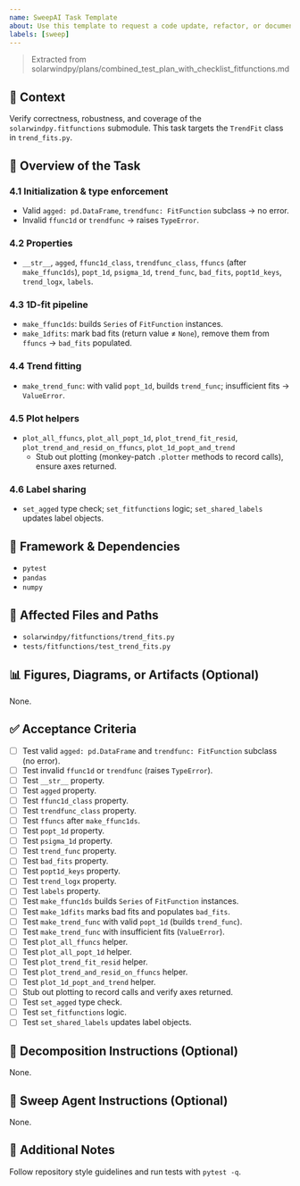 ```yaml
---
name: SweepAI Task Template
about: Use this template to request a code update, refactor, or documentation change via SweepAI.
labels: [sweep]
---
```


> Extracted from solarwindpy/plans/combined_test_plan_with_checklist_fitfunctions.md

## 🧠 Context

Verify correctness, robustness, and coverage of the `solarwindpy.fitfunctions` submodule. This task targets the `TrendFit` class in `trend_fits.py`.

## 🎯 Overview of the Task

### 4.1 Initialization & type enforcement

- Valid `agged: pd.DataFrame`, `trendfunc: FitFunction` subclass → no error.
- Invalid `ffunc1d` or `trendfunc` → raises `TypeError`.

### 4.2 Properties

- `__str__`, `agged`, `ffunc1d_class`, `trendfunc_class`, `ffuncs` (after `make_ffunc1ds`),
  `popt_1d`, `psigma_1d`, `trend_func`, `bad_fits`, `popt1d_keys`, `trend_logx`, `labels`.

### 4.3 1D-fit pipeline

- `make_ffunc1ds`: builds `Series` of `FitFunction` instances.
- `make_1dfits`: mark bad fits (return value ≠ `None`), remove them from `ffuncs` → `bad_fits` populated.

### 4.4 Trend fitting

- `make_trend_func`: with valid `popt_1d`, builds `trend_func`; insufficient fits → `ValueError`.

### 4.5 Plot helpers

- `plot_all_ffuncs`, `plot_all_popt_1d`, `plot_trend_fit_resid`,
  `plot_trend_and_resid_on_ffuncs`, `plot_1d_popt_and_trend`
  - Stub out plotting (monkey-patch `.plotter` methods to record calls), ensure axes returned.

### 4.6 Label sharing

- `set_agged` type check; `set_fitfunctions` logic; `set_shared_labels` updates label objects.

## 🔧 Framework & Dependencies

- `pytest`
- `pandas`
- `numpy`

## 📂 Affected Files and Paths

- `solarwindpy/fitfunctions/trend_fits.py`
- `tests/fitfunctions/test_trend_fits.py`

## 📊 Figures, Diagrams, or Artifacts (Optional)

None.

## ✅ Acceptance Criteria

- [ ] Test valid `agged: pd.DataFrame` and `trendfunc: FitFunction` subclass (no error).
- [ ] Test invalid `ffunc1d` or `trendfunc` (raises `TypeError`).
- [ ] Test `__str__` property.
- [ ] Test `agged` property.
- [ ] Test `ffunc1d_class` property.
- [ ] Test `trendfunc_class` property.
- [ ] Test `ffuncs` after `make_ffunc1ds`.
- [ ] Test `popt_1d` property.
- [ ] Test `psigma_1d` property.
- [ ] Test `trend_func` property.
- [ ] Test `bad_fits` property.
- [ ] Test `popt1d_keys` property.
- [ ] Test `trend_logx` property.
- [ ] Test `labels` property.
- [ ] Test `make_ffunc1ds` builds `Series` of `FitFunction` instances.
- [ ] Test `make_1dfits` marks bad fits and populates `bad_fits`.
- [ ] Test `make_trend_func` with valid `popt_1d` (builds `trend_func`).
- [ ] Test `make_trend_func` with insufficient fits (`ValueError`).
- [ ] Test `plot_all_ffuncs` helper.
- [ ] Test `plot_all_popt_1d` helper.
- [ ] Test `plot_trend_fit_resid` helper.
- [ ] Test `plot_trend_and_resid_on_ffuncs` helper.
- [ ] Test `plot_1d_popt_and_trend` helper.
- [ ] Stub out plotting to record calls and verify axes returned.
- [ ] Test `set_agged` type check.
- [ ] Test `set_fitfunctions` logic.
- [ ] Test `set_shared_labels` updates label objects.

## 🧩 Decomposition Instructions (Optional)

None.

## 🤖 Sweep Agent Instructions (Optional)

None.

## 💬 Additional Notes

Follow repository style guidelines and run tests with `pytest -q`.

